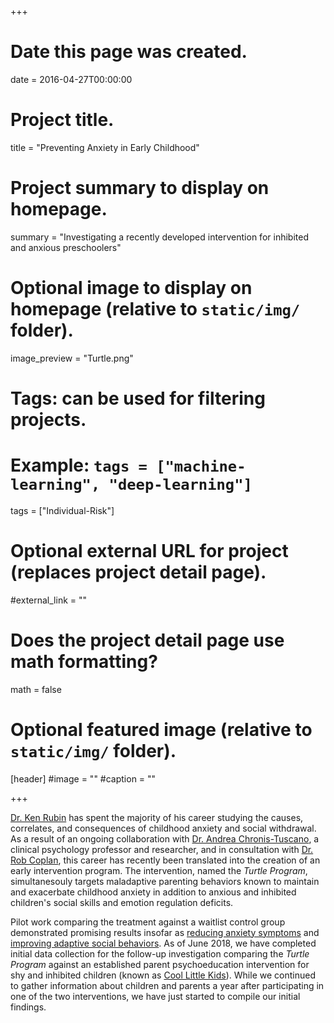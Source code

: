 +++
# Date this page was created.
date = 2016-04-27T00:00:00

# Project title.
title = "Preventing Anxiety in Early Childhood"

# Project summary to display on homepage.
summary = "Investigating a recently developed intervention for inhibited and anxious preschoolers"

# Optional image to display on homepage (relative to `static/img/` folder).
image_preview = "Turtle.png"

# Tags: can be used for filtering projects.
# Example: `tags = ["machine-learning", "deep-learning"]`
tags = ["Individual-Risk"]

# Optional external URL for project (replaces project detail page).
#external_link = ""

# Does the project detail page use math formatting?
math = false

# Optional featured image (relative to `static/img/` folder).
[header]
#image = ""
#caption = ""

+++

[Dr. Ken Rubin](https://education.umd.edu/directory/kenneth-rubin) has spent the majority of his career studying the causes, correlates, and consequences of childhood anxiety and social withdrawal. As a result of an ongoing collaboration with [Dr. Andrea Chronis-Tuscano](https://psyc.umd.edu/facultyprofile/Chronis-Tuscano/Andrea), a clinical psychology professor and researcher, and in consultation with [Dr. Rob Coplan](https://carleton.ca/psychology/people/robert-coplan/), this career has recently been translated into the creation of an early intervention program. The intervention, named the *Turtle Program*, simultanesouly targets maladaptive parenting behaviors known to maintain and exacerbate childhood anxiety in addition to anxious and inhibited children's social skills and emotion regulation deficits. 

Pilot work comparing the treatment against a waitlist control group demonstrated promising results insofar as [reducing anxiety symptoms](http://doi.apa.org/getdoi.cfm?doi=10.1037/a0039043) and [improving adaptive social behaviors](https://mgb-research.netlify.com/publication/barstead_etal_2018_jcfs/). As of June 2018, we have completed initial data collection for the follow-up investigation comparing the *Turtle Program* against an established parent psychoeducation intervention for shy and inhibited children (known as [Cool Little Kids](https://coollittlekids.org.au/login)). While we continued to gather information about children and parents a year after participating in one of the two interventions, we have just started to compile our initial findings. 